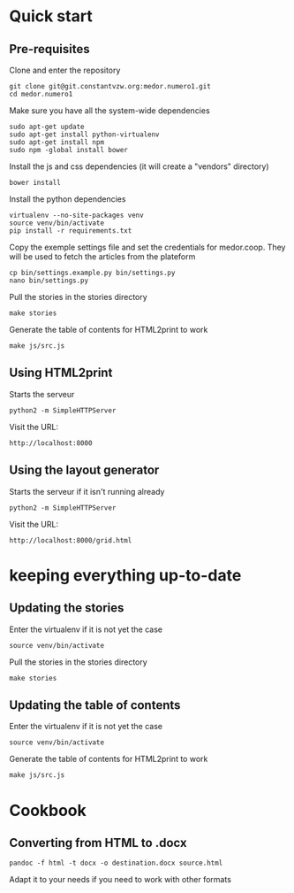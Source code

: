 Quick start
===========

Pre-requisites
--------------

Clone and enter the repository

    git clone git@git.constantvzw.org:medor.numero1.git
    cd medor.numero1

Make sure you have all the system-wide dependencies

    sudo apt-get update
    sudo apt-get install python-virtualenv
    sudo apt-get install npm
    sudo npm -global install bower

Install the js and css dependencies (it will create a "vendors" directory)

    bower install

Install the python dependencies

    virtualenv --no-site-packages venv
    source venv/bin/activate
    pip install -r requirements.txt

Copy the exemple settings file and set the credentials for medor.coop. They will
be used to fetch the articles from the plateform

    cp bin/settings.example.py bin/settings.py
    nano bin/settings.py

Pull the stories in the stories directory

    make stories

Generate the table of contents for HTML2print to work

    make js/src.js


Using HTML2print
----------------

Starts the serveur

    python2 -m SimpleHTTPServer

Visit the URL:

    http://localhost:8000

Using the layout generator
--------------------------

Starts the serveur if it isn't running already

    python2 -m SimpleHTTPServer

Visit the URL:

    http://localhost:8000/grid.html


keeping everything up-to-date
=============================

Updating the stories
--------------------

Enter the virtualenv if it is not yet the case

    source venv/bin/activate

Pull the stories in the stories directory

    make stories

Updating the table of contents
------------------------------

Enter the virtualenv if it is not yet the case

    source venv/bin/activate

Generate the table of contents for HTML2print to work

    make js/src.js


Cookbook
========

Converting from HTML to .docx
-----------------------------

    pandoc -f html -t docx -o destination.docx source.html

Adapt it to your needs if you need to work with other formats
